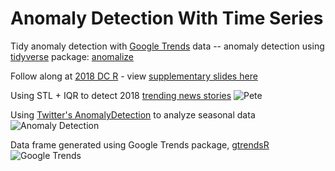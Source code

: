 # Anomaly Detection With Time Series
Tidy anomaly detection with [Google Trends](https://trends.google.com) data -- anomaly detection using [tidyverse](https://www.tidyverse.org/packages/) package: [anomalize](https://github.com/business-science/anomalize) 

Follow along at [2018 DC R](https://rstats.ai/agenda/) - view [supplementary slides here](https://github.com/cattystats/Anomaly_Detection/blob/master/2018-DC-R-Conference_CZ.pdf)

Using STL + IQR to detect 2018 [trending news stories](https://www.thecut.com/2018/10/pete-davidson-and-ariana-grandes-engagement-a-timeline.html) 
![Pete](https://github.com/cattystats/Anomaly_Detection/blob/master/pete_davidson.png?raw=true)

Using [Twitter's AnomalyDetection](https://github.com/twitter/AnomalyDetection) to analyze seasonal data
![Anomaly Detection](https://raw.githubusercontent.com/cattystats/Anomaly_Detection/master/anomalize.png)

Data frame generated using Google Trends package, [gtrendsR](https://github.com/PMassicotte/gtrendsR)
![Google Trends](https://raw.githubusercontent.com/cattystats/Anomaly_Detection/master/google_trends.png)
